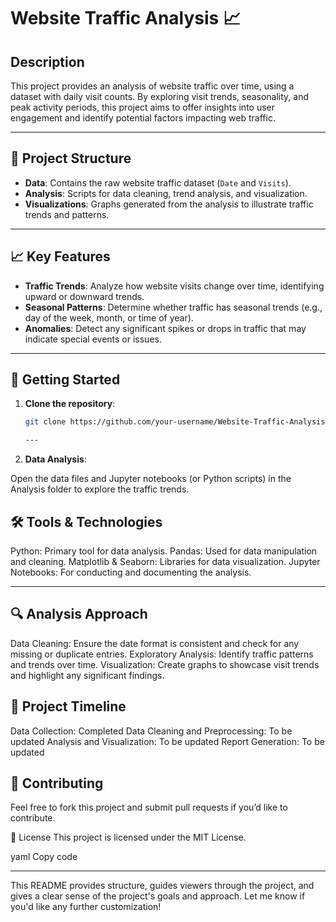 # Website Traffic Analysis 📈

## Description
This project provides an analysis of website traffic over time, using a dataset with daily visit counts. By exploring visit trends, seasonality, and peak activity periods, this project aims to offer insights into user engagement and identify potential factors impacting web traffic.

---

## 📁 Project Structure
- **Data**: Contains the raw website traffic dataset (`Date` and `Visits`).
- **Analysis**: Scripts for data cleaning, trend analysis, and visualization.
- **Visualizations**: Graphs generated from the analysis to illustrate traffic trends and patterns.

---

## 📈 Key Features
- **Traffic Trends**: Analyze how website visits change over time, identifying upward or downward trends.
- **Seasonal Patterns**: Determine whether traffic has seasonal trends (e.g., day of the week, month, or time of year).
- **Anomalies**: Detect any significant spikes or drops in traffic that may indicate special events or issues.

---

## 🚀 Getting Started

1. **Clone the repository**:
   ```bash
   git clone https://github.com/your-username/Website-Traffic-Analysis.git

   ---

2. **Data Analysis**:
   
Open the data files and Jupyter notebooks (or Python scripts) in the Analysis folder to explore the traffic trends.
## 🛠 Tools & Technologies
Python: Primary tool for data analysis.
Pandas: Used for data manipulation and cleaning.
Matplotlib & Seaborn: Libraries for data visualization.
Jupyter Notebooks: For conducting and documenting the analysis.

 ---

## 🔍 Analysis Approach
Data Cleaning: Ensure the date format is consistent and check for any missing or duplicate entries.
Exploratory Analysis: Identify traffic patterns and trends over time.
Visualization: Create graphs to showcase visit trends and highlight any significant findings.
## 📅 Project Timeline
Data Collection: Completed
Data Cleaning and Preprocessing: To be updated
Analysis and Visualization: To be updated
Report Generation: To be updated
## 🤝 Contributing
Feel free to fork this project and submit pull requests if you’d like to contribute.

📜 License
This project is licensed under the MIT License.

yaml
Copy code

---

This README provides structure, guides viewers through the project, and gives a clear sense of the project's goals and approach. Let me know if you'd like any further customization!

